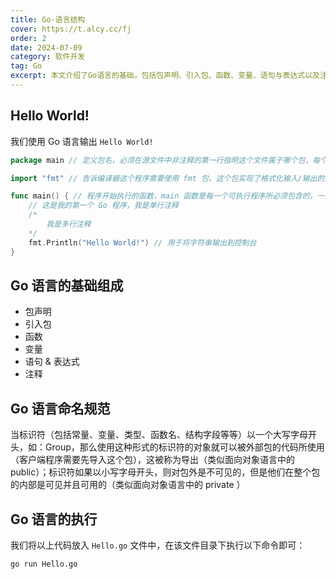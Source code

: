 ```yaml
---
title: Go-语言结构
cover: https://t.alcy.cc/fj
order: 2
date: 2024-07-09
category: 软件开发
tag: Go
excerpt: 本文介绍了Go语言的基础，包括包声明、引入包、函数、变量、语句与表达式以及注释的使用。展示了如何编写一个简单的"Hello World!"程序，并解释了Go的命名规范：大写字母开头的标识符是可导出的，小写字母开头的则在包内可见。最后，说明了如何将代码保存为`Hello.go`并通过`go run`命令执行。
---
```


## Hello World!

我们使用 Go 语言输出 `Hello World!`

```Go
package main // 定义包名，必须在源文件中非注释的第一行指明这个文件属于哪个包，每个 Go 应用程序都包含一个名为 main 的包

import "fmt" // 告诉编译器这个程序需要使用 fmt 包，这个包实现了格式化输入/输出的函数

func main() { // 程序开始执行的函数，main 函数是每一个可执行程序所必须包含的，一般来说都是在启动后第一个执行的函数（如果有 init() 函数则会先执行该函数）
	// 这是我的第一个 Go 程序，我是单行注释
	/*
		我是多行注释
	*/
	fmt.Println("Hello World!") // 用于将字符串输出到控制台
}
```

## Go 语言的基础组成

+ 包声明
+ 引入包
+ 函数
+ 变量
+ 语句 & 表达式
+ 注释

## Go 语言命名规范

当标识符（包括常量、变量、类型、函数名、结构字段等等）以一个大写字母开头，如：Group，那么使用这种形式的标识符的对象就可以被外部包的代码所使用（客户端程序需要先导入这个包），这被称为导出（类似面向对象语言中的 public）；标识符如果以小写字母开头，则对包外是不可见的，但是他们在整个包的内部是可见并且可用的（类似面向对象语言中的 private ）

## Go 语言的执行

我们将以上代码放入 `Hello.go` 文件中，在该文件目录下执行以下命令即可：

```bash
go run Hello.go
```
